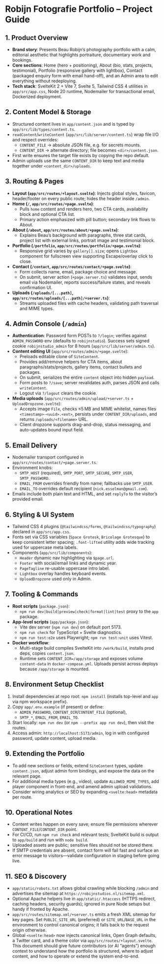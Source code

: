 # Robijn Fotografie Portfolio – Project Guide

## 1. Product Overview
- **Brand story**: Presents Beau Robijn’s photography portfolio with a calm, editorial aesthetic that highlights portraiture, documentary work and bookings.
- **Core sections**: Home (hero + positioning), About (bio, stats, projects, testimonial), Portfolio (responsive gallery with lightbox), Contact (packaged enquiry form with email hand-off), and an Admin area to edit everything without redeploying.
- **Tech stack**: SvelteKit 2 + Vite 7, Svelte 5, Tailwind CSS 4 utilities in `app/src/app.css`, Node 20 runtime, Nodemailer for transactional email, Dockerized deployment.

## 2. Content Model & Storage
- Structured content lives in `app/content.json` and is typed by `app/src/lib/types/content.ts`.
- `readContent`/`writeContent` (`app/src/lib/server/content.ts`) wrap file I/O and respect overrides:
  - `CONTENT_FILE` → absolute JSON file, e.g. for secrets mounts.
  - `CONTENT_DIR` → alternate directory; file becomes `<dir>/content.json`.
- First write ensures the target file exists by copying the repo default.
- Admin uploads use the same `CONTENT_DIR` to keep text and media together under `<content_dir>/uploads`.

## 3. Routing & Pages
- **Layout (`app/src/routes/+layout.svelte`)**: Injects global styles, favicon, header/footer on every public route; hides the header inside `/admin`.
- **Home (`/`, `app/src/routes/+page.svelte`)**:
  - Pulls `home` content and renders hero, two CTA cards, availability block and optional CTA list.
  - Primary action emphasized with pill button; secondary link flows to About.
- **About (`/about`, `app/src/routes/about/+page.svelte`)**:
  - Explains Beau’s background with paragraphs, three stat cards, project list with external links, portrait image and testimonial block.
- **Portfolio (`/portfolio`, `app/src/routes/portfolio/+page.svelte`)**:
  - Responsive grid varies by `gallery[].size`; opens `Lightbox` component for fullscreen view supporting Escape/overlay click to close.
- **Contact (`/contact`, `app/src/routes/contact/+page.svelte`)**:
  - Form collects name, email, package choice and message.
  - On submit, server action (`+page.server.ts`) validates input, sends email via Nodemailer, reports success/failure states, and reveals confirmation UI.
- **Uploads (`/uploads/[...path]`, `app/src/routes/uploads/[...path]/+server.ts`)**:
  - Streams uploaded files with cache headers, validating path traversal and MIME types.

## 4. Admin Console (`/admin`)
- **Authentication**: Password form POSTs to `?/login`; verifies against `ADMIN_PASSWORD` env (defaults to `robijnstudio`). Success sets signed cookie `robijnstudio_admin` for 8 hours (`app/src/lib/server/admin.ts`).
- **Content editing UI** (`app/src/routes/admin/+page.svelte`):
  - Preloads editable clone of `SiteContent`.
  - Provides add/remove helpers for CTA items, about paragraphs/stats/projects, gallery items, contact bullets and packages.
  - On submit, serializes the entire `content` object into hidden `payload`.
  - Form posts to `?/save`; server revalidates auth, parses JSON and calls `writeContent`.
  - Logout via `?/logout` clears the cookie.
- **Media uploads** (`app/src/routes/admin/upload/+server.ts` + `UploadDropzone.svelte`):
  - Accepts image `File`, checks ≤5 MB and MIME whitelist, names files `<timestamp>-<uuid>.<ext>`, persists under `CONTENT_DIR/uploads`, and returns `/uploads/<filename>` URL.
  - Client dropzone supports drag-and-drop, status messaging, and auto-updates bound input field.

## 5. Email Delivery
- Nodemailer transport configured in `app/src/routes/contact/+page.server.ts`.
- Environment knobs:
  - `SMTP_HOST` (required), `SMTP_PORT`, `SMTP_SECURE`, `SMTP_USER`, `SMTP_PASSWORD`.
  - `EMAIL_FROM` overrides friendly from name; fallbacks use `SMTP_USER`.
  - `EMAIL_TO` overrides default recipient (`nick.esselman@gmail.com`).
- Emails include both plain text and HTML, and set `replyTo` to the visitor’s provided email.

## 6. Styling & UI System
- Tailwind CSS 4 plugins (`@tailwindcss/forms`, `@tailwindcss/typography`) declared in `app/src/app.css`.
- Fonts set via CSS variables (`Space Grotesk`, `Bricolage Grotesque`) to keep consistent letter spacing; `.font-lifted` utility adds wide tracking used for uppercase meta labels.
- Components (`app/src/lib/components`):
  - `Header` dynamic nav highlighting via `$page.url`.
  - `Footer` with social/email links and dynamic year.
  - `PageTagline` re-usable uppercase intro label.
  - `Lightbox` overlay handles keyboard events.
  - `UploadDropzone` used only in Admin.

## 7. Tooling & Commands
- **Root scripts** (`package.json`):
  - `npm run dev|build|preview|check|format|lint|test` proxy to the `app` package.
- **App-level scripts** (`app/package.json`):
  - Vite dev server (`npm run dev`) on default port 5173.
  - `npm run check` for TypeScript + Svelte diagnostics.
  - `npm run test:e2e` uses Playwright; `npm run test:unit` uses Vitest.
- **Docker workflow**:
  - Multi-stage build compiles SvelteKit into `/work/build`, installs prod deps, copies `content.json`.
  - Runtime sets `CONTENT_DIR=/app/storage` and exposes volume `content-data` in `docker-compose.yml`. Uploads persist across deploys because `/app/storage` is mounted.

## 8. Environment Setup Checklist
1. Install dependencies at repo root: `npm install` (installs top-level and `app` via npm workspace prefix).
2. Copy `app/.env.example` (if present) or define:
   - `ADMIN_PASSWORD`, `CONTENT_DIR`/`CONTENT_FILE` (optional),
   - `SMTP_*`, `EMAIL_FROM`, `EMAIL_TO`.
3. Start locally: `npm run dev` (or `npm --prefix app run dev`), then visit the routes.
4. Access admin: `http://localhost:5173/admin`, log in with configured password, update content, upload media.

## 9. Extending the Portfolio
- To add new sections or fields, extend `SiteContent` types, update `content.json`, adjust admin form bindings, and expose the data on the relevant page.
- For additional media types (e.g., video), update `ALLOWED_MIME_TYPES`, add player component in front-end, and amend admin upload validations.
- Consider wiring analytics or SEO by expanding `<svelte:head>` metadata per route.

## 10. Operational Notes
- Content writes happen on every save; ensure file permissions wherever `CONTENT_FILE`/`CONTENT_DIR` point.
- For CI/CD, run `npm run check` and relevant tests; SvelteKit build is output to `app/build` and run with `node build`.
- Uploaded assets are public; sensitive files should not be stored there.
- If SMTP credentials are absent, contact form will fail fast and surface an error message to visitors—validate configuration in staging before going live.

## 11. SEO & Discovery
- `app/static/robots.txt` allows global crawling while blocking `/admin` and advertises the sitemap at `https://robijnstudios.nl/sitemap.xml`.
- Optional Apache helpers live in `app/static/.htaccess` (HTTPS redirect, caching headers, security guards); ignored in pure Node setups but handy if fronted by Apache.
- `app/src/routes/sitemap.xml/+server.ts` emits a fresh XML sitemap for key pages. Set `PUBLIC_SITE_URL` (preferred) or `SITE_URL`/`BASE_URL` in the environment to control canonical origins; it falls back to the request origin otherwise.
- Global `<svelte:head>` now injects canonical links, Open Graph defaults, a Twitter card, and a theme color via `app/src/routes/+layout.svelte`.
This document should give future contributors (or AI “agents”) enough context to understand how the portfolio is structured, where to adjust content, and how to operate or extend the system end-to-end.
